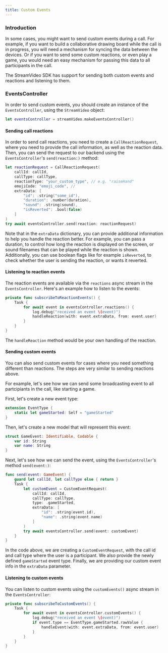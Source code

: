 ```yaml
---
title: Custom Events
---
```


### Introduction

In some cases, you might want to send custom events during a call. For example, if you want to build a collaborative drawing board while the call is in progress, you will need a mechanism for syncing the data between the devices. Or if you want to send some custom reactions, or even play a game, you would need an easy mechanism for passing this data to all participants in the call.

The StreamVideo SDK has support for sending both custom events and reactions and listening to them.

### EventsController

In order to send custom events, you should create an instance of the `EventsController`, using the `StreamVideo` object:

```swift
let eventsController = streamVideo.makeEventsController()
```

#### Sending call reactions

In order to send call reactions, you need to create a `CallReactionRequest`, where you need to provide the call information, as well as the reaction data. Then, you can send the request to our backend using the `EventsController`'s `send(reaction:)` method:

```swift
let reactionRequest = CallReactionRequest(
    callId: callId,
    callType: callType,
    reactionType: "your_custom_type", // e.g. "raiseHand"
    emojiCode: "emoji_code", //
    extraData: [
        "id": .string("some_id"),
        "duration": .number(duration),
        "sound": .string(sound),
        "isReverted": .bool(false)
    ]
)
try await eventsController.send(reaction: reactionRequest)
```

Note that in the `extraData` dictionary, you can provide additional information to help you handle the reaction better. For example, you can pass a duration, to control how long the reaction is displayed on the screen, or sound filenames that can be played while the reaction is shown. Additionally, you can use boolean flags like for example `isReverted`, to check whether the user is sending the reaction, or wants it reverted.

#### Listening to reaction events

The reaction events are available via the `reactions` async stream in the `EventsController`. Here's an example how to listen to the events:

```swift
private func subscribeToReactionEvents() {
    Task {
        for await event in eventsController.reactions() {
            log.debug("received an event \(event)")
            handleReaction(with: event.extraData, from: event.user)
        }
    }
}
```

The `handleReaction` method would be your own handling of the reaction. 

#### Sending custom events

You can also send custom events for cases where you need something different than reactions. The steps are very similar to sending reactions above.

For example, let's see how we can send some broadcasting event to all partcipiants in the call, like starting a game.

First, let's create a new event type:

```swift
extension EventType {
    static let gameStarted: Self = "gameStarted"
}
```

Then, let's create a new model that will represent this event:

```swift
struct GameEvent: Identifiable, Codable {
    var id: String
    var name: String
}
```

Next, let's see how we can send the event, using the `EventsController`'s method `send(event:)`:

```swift
func send(event: GameEvent) {
    guard let callId, let callType else { return }
    Task {
        let customEvent = CustomEventRequest(
            callId: callId,
            callType: callType,
            type: .gameStarted,
            extraData: [
                "id": .string(event.id),
                "name": .string(event.name)
            ]
        )
        try await eventsController.send(event: customEvent)
    }
}
```

In the code above, we are creating a `CustomEventRequest`, with the call id and call type where the user is a participant. We also provide the newly defined `gameStarted` event type. Finally, we are providing our custom event info in the `extraData` parameter.

#### Listening to custom events

You can listen to custom events using the `customEvents()` async stream in the `EventsController`:

```swift
private func subscribeToCustomEvents() {
    Task {
        for await event in eventsController.customEvents() {
            log.debug("received an event \(event)")
            if event.type == EventType.gameStarted.rawValue {
                handleEvent(with: event.extraData, from: event.user)
            }            
        }
    }        
}
```